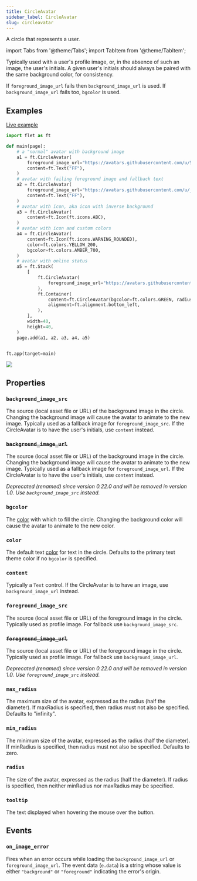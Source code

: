 ```yaml
---
title: CircleAvatar
sidebar_label: CircleAvatar
slug: circleavatar
---
```


A circle that represents a user.

import Tabs from '@theme/Tabs';
import TabItem from '@theme/TabItem';

Typically used with a user's profile image, or, in the absence of such an image, the user's initials. A given user's initials should always be paired with the same background color, for consistency.

If `foreground_image_url` fails then `background_image_url` is used. If `background_image_url` fails too, `bgcolor` is used.

## Examples

[Live example](https://flet-controls-gallery.fly.dev/displays/circleavatar)

<Tabs groupId="language">
  <TabItem value="python" label="Python" default>

```python
import flet as ft

def main(page):
    # a "normal" avatar with background image
    a1 = ft.CircleAvatar(
        foreground_image_url="https://avatars.githubusercontent.com/u/5041459?s=88&v=4",
        content=ft.Text("FF"),
    )
    # avatar with failing foreground image and fallback text
    a2 = ft.CircleAvatar(
        foreground_image_url="https://avatars.githubusercontent.com/u/_5041459?s=88&v=4",
        content=ft.Text("FF"),
    )
    # avatar with icon, aka icon with inverse background
    a3 = ft.CircleAvatar(
        content=ft.Icon(ft.icons.ABC),
    )
    # avatar with icon and custom colors
    a4 = ft.CircleAvatar(
        content=ft.Icon(ft.icons.WARNING_ROUNDED),
        color=ft.colors.YELLOW_200,
        bgcolor=ft.colors.AMBER_700,
    )
    # avatar with online status
    a5 = ft.Stack(
        [
            ft.CircleAvatar(
                foreground_image_url="https://avatars.githubusercontent.com/u/5041459?s=88&v=4"
            ),
            ft.Container(
                content=ft.CircleAvatar(bgcolor=ft.colors.GREEN, radius=5),
                alignment=ft.alignment.bottom_left,
            ),
        ],
        width=40,
        height=40,
    )
    page.add(a1, a2, a3, a4, a5)


ft.app(target=main)
```
  </TabItem>
</Tabs>

<img src="/img/docs/controls/circle-avatar/circle-avatar.png" className="screenshot-10" />

## Properties

### `background_image_src`

The source (local asset file or URL) of the background image in the circle. Changing the background image will cause the avatar to animate to the new image. Typically used as a fallback image for `foreground_image_src`. If the CircleAvatar is to have the user's initials, use `content` instead.

### ~~`background_image_url`~~

The source (local asset file or URL) of the background image in the circle. Changing the background image will cause the avatar to animate to the new image. Typically used as a fallback image for `foreground_image_url`. If the CircleAvatar is to have the user's initials, use `content` instead.

*Deprecated (renamed) since version 0.22.0 and will be removed in version 1.0. Use `background_image_src` instead.*

### `bgcolor`

The [color](/docs/guides/python/colors) with which to fill the circle. Changing the background color will cause the avatar to animate to the new color.

### `color`

The default text [color](/docs/guides/python/colors) for text in the circle. Defaults to the primary text theme color if no `bgcolor` is specified.

### `content`

Typically a `Text` control. If the CircleAvatar is to have an image, use `background_image_url` instead.

### `foreground_image_src`

The source (local asset file or URL) of the foreground image in the circle. Typically used as profile image. For fallback use `background_image_src`.

### ~~`foreground_image_url`~~

The source (local asset file or URL) of the foreground image in the circle. Typically used as profile image. For fallback use `background_image_url`.

*Deprecated (renamed) since version 0.22.0 and will be removed in version 1.0. Use `foreground_image_src` instead.*

### `max_radius`

The maximum size of the avatar, expressed as the radius (half the diameter). If maxRadius is specified, then radius must not also be specified. Defaults to "infinity".

### `min_radius`

The minimum size of the avatar, expressed as the radius (half the diameter). If minRadius is specified, then radius must not also be specified. Defaults to zero.

### `radius`

The size of the avatar, expressed as the radius (half the diameter). If radius is specified, then neither minRadius nor maxRadius may be specified.

### `tooltip`

The text displayed when hovering the mouse over the button.

## Events

### `on_image_error`

Fires when an error occurs while loading the `background_image_url` or `foreground_image_url`. The event data (`e.data`) is a string whose value is either `"background"` or `"foreground"` indicating the error's origin.